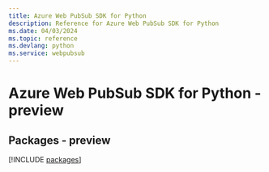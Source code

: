 ```yaml
---
title: Azure Web PubSub SDK for Python
description: Reference for Azure Web PubSub SDK for Python
ms.date: 04/03/2024
ms.topic: reference
ms.devlang: python
ms.service: webpubsub
---
```

# Azure Web PubSub SDK for Python - preview
## Packages - preview
[!INCLUDE [packages](web-pubsub-index.md)]
